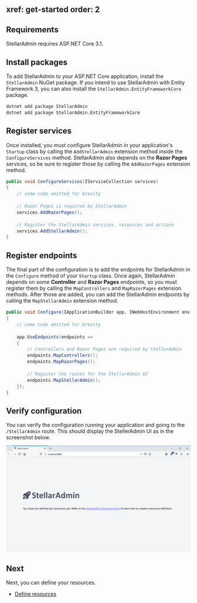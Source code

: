 xref: get-started
order: 2
---

## Requirements

StellarAdmin requires ASP.NET Core 3.1.

## Install packages

To add StellarAdmin to your ASP.NET Core application, install the `StellarAdmin` NuGet package. If you intend to use StellarAdmin with Entity Framework 3, you can also install the `StellarAdmin.EntityFrameworkCore` package.

```bash
dotnet add package StellarAdmin
dotnet add package StellarAdmin.EntityFrameworkCore
```

## Register services

Once installed, you must configure StellarAdmin in your application's `Startup` class by calling the `AddStellarAdmin` extension method inside the `ConfigureServices` method. StellarAdmin also depends on the **Razor Pages** services, so be sure to register those by calling the `AddRazorPages` extension method.

```cs
public void ConfigureServices(IServiceCollection services)
{
    // some code omitted for brevity

    // Razor Pages is required by StellarAdmin
    services.AddRazorPages();

    // Register the StellarAdmin services, resources and actions
    services.AddStellarAdmin();
}
```

## Register endpoints

The final part of the configuration is to add the endpoints for StellarAdmin in the `Configure` method of your `Startup` class. Once again, StellarAdmin depends on some **Controller** and **Razor Pages** endpoints, so you must register them by calling the `MapControllers` and `MapRazorPages` extension methods. After those are added, you can add the StellarAdmin endpoints by calling the `MapStellarAdmin` extension method.

```cs
public void Configure(IApplicationBuilder app, IWebHostEnvironment env)
{
    // some code omitted for brevity

    app.UseEndpoints(endpoints =>
    {
        // Controllers and Razor Pages are required by StellarAdmin
        endpoints.MapControllers();
        endpoints.MapRazorPages();

        // Register the routes for the StellarAdmin UI
        endpoints.MapStellarAdmin();
    });
}
```

## Verify configuration

You can verify the configuration running your application and going to the `/StellarAdmin` route. This should display the StellerAdmin UI as in the screenshot below.

![](no-resources.png)

## Next

Next, you can define your resources.

* [Define resources](resources)